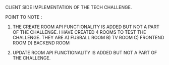 CLIENT SIDE IMPLEMENTATION OF THE TECH CHALLENGE.

POINT TO NOTE :

1) THE CREATE ROOM API FUNCTIONALITY IS ADDED BUT NOT A PART OF THE CHALLENGE. I HAVE CREATED 4 ROOMS TO TEST THE CHALLENGE. THEY ARE 
A) FUSBALL ROOM
B) TV ROOM
C) FRONTEND ROOM
D) BACKEND ROOM

2) UPDATE ROOM API FUNCTIONALITY IS ADDED BUT NOT A PART OF THE CHALLENGE.
